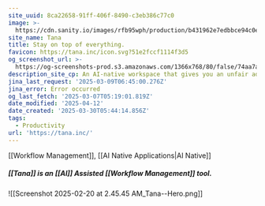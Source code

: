 ```yaml
---
site_uuid: 8ca22658-91ff-406f-8490-c3eb386c77c0
image: >-
  https://cdn.sanity.io/images/rfb95wph/production/b431962e7edbbce94c0e98ce6c0194a02db77d79-1920x1080.png?w=1200&fm=jpg
site_name: Tana
title: Stay on top of everything.
favicon: https://tana.inc/icon.svg?51e2fccf1114f3d5
og_screenshot_url: >-
  https://og-screenshots-prod.s3.amazonaws.com/1366x768/80/false/74aa7ae062590aab0e6698026a4374dbd1b9c631b00f8985625688ab5c05966a.jpeg
description_site_cp: An AI-native workspace that gives you an unfair advantage.
jina_last_request: '2025-03-09T06:45:00.276Z'
jina_error: Error occurred
og_last_fetch: '2025-03-07T05:19:01.819Z'
date_modified: '2025-04-12'
date_created: '2025-03-30T05:44:14.856Z'
tags:
  - Productivity
url: 'https://tana.inc/'
---
```




























[[Workflow Management]], [[AI Native Applications|AI Native]]

##### [[Tana]] is an [[AI]] Assisted [[Workflow Management]] tool.
![[Screenshot 2025-02-20 at 2.45.45 AM_Tana--Hero.png]]
